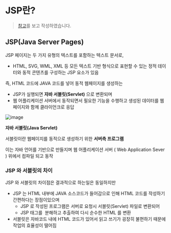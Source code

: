 # JSP란?
> [참고](https://mangkyu.tistory.com/14)를 보고 작성하였습니다.
## JSP(Java Server Pages)

JSP 페이지는 두 가지 유형의 텍스트를 포함하는 텍스트 문서로, 
+ HTML, SVG, WML, XML 등 모든 텍스트 기반 형식으로 표현할 수 있는 정적 데이터와 동적 콘텐츠를 구성하는 JSP 요소가 있음

즉, HTML 코드에 JAVA 코드를 넣어 동적 웹페이지를 생성하는

- JSP가 실행되면 **자바 서블릿(Servlet)** 으로 변환되며
- 웹 어플리케이션 서버에서 동작되면서 필요한 기능을 수행하고 생성된 데이터를 웹 페이지와 함께 클라이언크로 응답

![image](https://github.com/jminkkk/TIL/assets/102847513/9d5805da-a627-46e9-8c8a-506c56dec47f)

**자바 서블릿(Java Servlet)** 

서블릿이란 웹페이지를 동적으로 생성하기 위한 **서버측 프로그램**

이는 자바 언어를 기반으로 만들지며 웹 어플리케이션 서버 ( Web Application Sever ) 위에서 컴파일 되고 동작


### **JSP 와 서블릿의 차이**

JSP 와 서블릿의 차이점은 결과적으로 하는일은 동일하지만

- JSP 는 HTML 내부에 JAVA 소스코드가 들어감으로 인해 HTML 코드를 작성하기 간편하다는 장점이있으며
    - JSP 로 작성된 프로그램은 서버로 요청시 서블릿(Servlet) 파일로 변환되어
    - JSP 태그를  분해하고 추출하여 다시 순수한 HTML 를 변환
- 서블릿은 자바코드 내에 HTML 코드가 있어서 읽고 쓰기가 굉장히 불편하기 때문에 작업의 효율성이 떨어짐